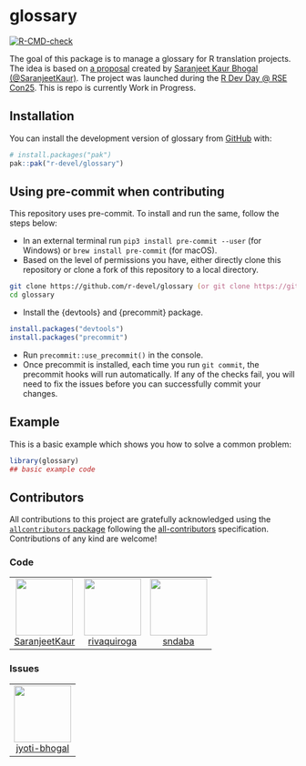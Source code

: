 
<!-- README.md is generated from README.Rmd. Please edit that file -->

# glossary

<!-- badges: start -->

[![R-CMD-check](https://github.com/r-devel/glossary/actions/workflows/R-CMD-check.yaml/badge.svg)](https://github.com/r-devel/glossary/actions/workflows/R-CMD-check.yaml)
<!-- badges: end -->

The goal of this package is to manage a glossary for R translation
projects. The idea is based on [a
proposal](https://github.com/SaranjeetKaur/isc_proposal_translations)
created by [Saranjeet Kaur Bhogal
(@SaranjeetKaur)](https://github.com/SaranjeetKaur/). The project was
launched during the [R Dev Day @ RSE
Con25](https://warwick.ac.uk/fac/sci/statistics/news/r-dev-day-rsecon25).
This is repo is currently Work in Progress.

## Installation

You can install the development version of glossary from
[GitHub](https://github.com/) with:

``` r
# install.packages("pak")
pak::pak("r-devel/glossary")
```

## Using pre-commit when contributing

This repository uses pre-commit. To install and run the same, follow the
steps below:

- In an external terminal run `pip3 install pre-commit --user` (for
  Windows) or `brew install pre-commit` (for macOS).
- Based on the level of permissions you have, either directly clone this
  repository or clone a fork of this repository to a local directory.

``` zsh
git clone https://github.com/r-devel/glossary (or git clone https://github.com/USER_NAME/glossary, if it is your fork of the repo)
cd glossary
```

- Install the {devtools} and {precommit} package.

``` r
install.packages("devtools")
install.packages("precommit")
```

- Run `precommit::use_precommit()` in the console.
- Once precommit is installed, each time you run `git commit`, the
  precommit hooks will run automatically. If any of the checks fail, you
  will need to fix the issues before you can successfully commit your
  changes.

## Example

This is a basic example which shows you how to solve a common problem:

``` r
library(glossary)
## basic example code
```

## Contributors

<!-- ALL-CONTRIBUTORS-LIST:START - Do not remove or modify this section -->

<!-- prettier-ignore-start -->

<!-- markdownlint-disable -->

All contributions to this project are gratefully acknowledged using the
[`allcontributors` package](https://github.com/ropensci/allcontributors)
following the [all-contributors](https://allcontributors.org)
specification. Contributions of any kind are welcome!

### Code

<table>

<tr>

<td align="center">

<a href="https://github.com/SaranjeetKaur">
<img src="https://avatars.githubusercontent.com/u/28556616?v=4" width="100px;" alt=""/>
</a><br>
<a href="https://github.com/r-devel/glossary/commits?author=SaranjeetKaur">SaranjeetKaur</a>
</td>

<td align="center">

<a href="https://github.com/rivaquiroga">
<img src="https://avatars.githubusercontent.com/u/31421616?v=4" width="100px;" alt=""/>
</a><br>
<a href="https://github.com/r-devel/glossary/commits?author=rivaquiroga">rivaquiroga</a>
</td>

<td align="center">

<a href="https://github.com/sndaba">
<img src="https://avatars.githubusercontent.com/u/53818579?v=4" width="100px;" alt=""/>
</a><br>
<a href="https://github.com/r-devel/glossary/commits?author=sndaba">sndaba</a>
</td>

</tr>

</table>

### Issues

<table>

<tr>

<td align="center">

<a href="https://github.com/jyoti-bhogal">
<img src="https://avatars.githubusercontent.com/u/68017009?u=bd7a5480542d1a16ca303ca5724f2d73a30ccf47&v=4" width="100px;" alt=""/>
</a><br>
<a href="https://github.com/r-devel/glossary/issues?q=is%3Aissue+author%3Ajyoti-bhogal">jyoti-bhogal</a>
</td>

</tr>

</table>

<!-- markdownlint-enable -->

<!-- prettier-ignore-end -->

<!-- ALL-CONTRIBUTORS-LIST:END -->
